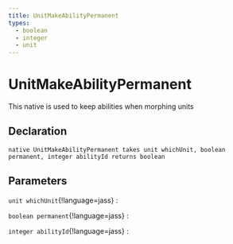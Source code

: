 ```yaml
---
title: UnitMakeAbilityPermanent
types:
  - boolean
  - integer
  - unit
---
```


# UnitMakeAbilityPermanent
This native is used to keep abilities when morphing units

## Declaration

```jass
native UnitMakeAbilityPermanent takes unit whichUnit, boolean permanent, integer abilityId returns boolean
```

## Parameters
`unit whichUnit`{!language=jass}
: 

`boolean permanent`{!language=jass}
: 

`integer abilityId`{!language=jass}
: 
